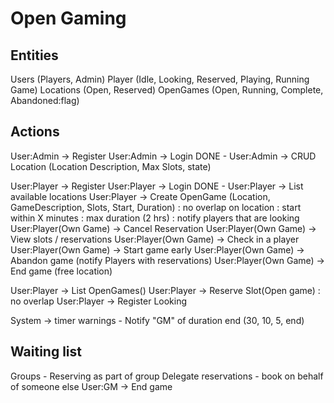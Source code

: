 # Open Gaming

## Entities

Users (Players, Admin)
    Player (Idle, Looking, Reserved, Playing, Running Game)
Locations (Open, Reserved)
OpenGames (Open, Running, Complete, Abandoned:flag)

## Actions

User:Admin -> Register
User:Admin -> Login
DONE - User:Admin -> CRUD Location (Location Description, Max Slots, state)

User:Player -> Register
User:Player -> Login
DONE - User:Player -> List available locations
User:Player -> Create OpenGame (Location, GameDescription, Slots, Start, Duration)
  : no overlap on location
  : start within X minutes
  : max duration (2 hrs)
  : notify players that are looking
User:Player(Own Game) -> Cancel Reservation
User:Player(Own Game) -> View slots / reservations
User:Player(Own Game) -> Check in a player
User:Player(Own Game) -> Start game early
User:Player(Own Game) -> Abandon game (notify Players with reservations)
User:Player(Own Game) -> End game (free location)

User:Player -> List OpenGames()
User:Player -> Reserve Slot(Open game) : no overlap
User:Player -> Register Looking

System -> timer warnings - Notify "GM" of duration end (30, 10, 5, end)

## Waiting list

Groups - Reserving as part of group
Delegate reservations - book on behalf of someone else
User:GM -> End game
